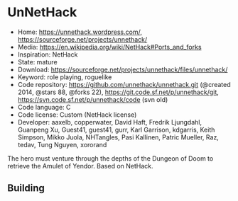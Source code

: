 # UnNetHack

- Home: https://unnethack.wordpress.com/, https://sourceforge.net/projects/unnethack/
- Media: https://en.wikipedia.org/wiki/NetHack#Ports_and_forks
- Inspiration: NetHack
- State: mature
- Download: https://sourceforge.net/projects/unnethack/files/unnethack/
- Keyword: role playing, roguelike
- Code repository: https://github.com/unnethack/unnethack.git (@created 2014, @stars 88, @forks 22), https://git.code.sf.net/p/unnethack/git, https://svn.code.sf.net/p/unnethack/code (svn old)
- Code language: C
- Code license: Custom (NetHack license)
- Developer: aaxelb, copperwater, David Haft, Fredrik Ljungdahl, Guanpeng Xu, Guest41, guest41, gurr, Karl Garrison, kdgarris, Keith Simpson, Mikko Juola, NHTangles, Pasi Kallinen, Patric Mueller, Raz, tedav, Tung Nguyen, xororand

The hero must venture through the depths of the Dungeon of Doom to retrieve the Amulet of Yendor.
Based on NetHack.

## Building
